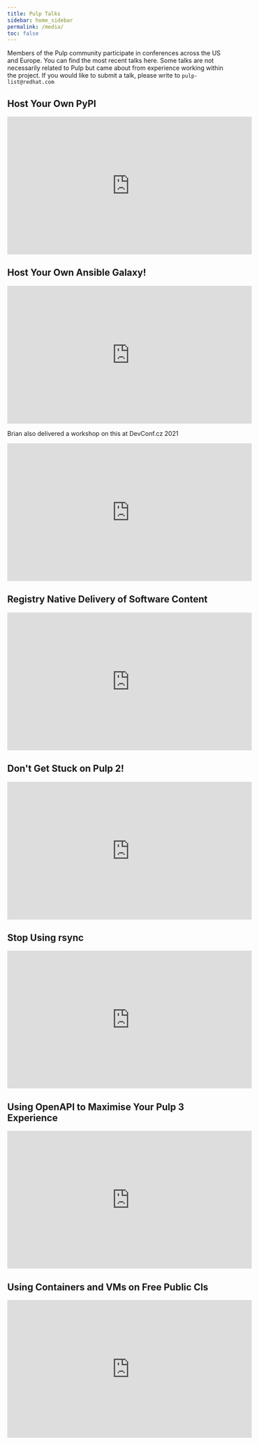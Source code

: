 ```yaml
---
title: Pulp Talks
sidebar: home_sidebar
permalink: /media/
toc: false
---
```


Members of the Pulp community participate in conferences across the US and Europe. You can find the most recent talks here. Some talks are not necessarily related to Pulp but came about from experience working within the project. If you would like to submit a talk, please write to `pulp-list@redhat.com`

## Host Your Own PyPI

<iframe width="560" height="315" src="https://www.youtube.com/embed/yxPHEHNJwO4" title="YouTube video player" frameborder="0" allow="accelerometer; autoplay; clipboard-write; encrypted-media; gyroscope; picture-in-picture" allowfullscreen></iframe>

## Host Your Own Ansible Galaxy!

<iframe width="560" height="315" src="https://video.fosdem.org/2021/D.infra/hostyourownansiblegalaxy.mp4" frameborder="0" allow="accelerometer; autoplay; clipboard-write; encrypted-media; gyroscope; picture-in-picture" allowfullscreen></iframe>

Brian also delivered a workshop on this at DevConf.cz 2021

<iframe width="560" height="315" src="https://youtu.be/GjrWYMfjGrs" frameborder="0" allow="accelerometer; autoplay; clipboard-write; encrypted-media; gyroscope; picture-in-picture" allowfullscreen></iframe>


## Registry Native Delivery of Software Content

<iframe width="560" height="315" src="https://video.fosdem.org/2021/D.infra/registrynativedeliverysoftwarecontentpulp3.mp4" frameborder="0" allow="accelerometer; autoplay; clipboard-write; encrypted-media; gyroscope; picture-in-picture" allowfullscreen></iframe>

## Don't Get Stuck on Pulp 2!

<iframe width="560" height="315" src="https://video.fosdem.org/2021/D.infra/dontgetstuckonpulp2.mp4" frameborder="0" allow="accelerometer; autoplay; clipboard-write; encrypted-media; gyroscope; picture-in-picture" allowfullscreen></iframe>


## Stop Using rsync

<iframe width="560" height="315" src="https://www.youtube.com/embed/Axk2l-NFmF8" frameborder="0" allow="accelerometer; autoplay; clipboard-write; encrypted-media; gyroscope; picture-in-picture" allowfullscreen></iframe>

## Using OpenAPI to Maximise Your Pulp 3 Experience

<iframe width="560" height="315" src="https://www.youtube.com/embed/SiZmCEOVgf0" frameborder="0" allow="accelerometer; autoplay; clipboard-write; encrypted-media; gyroscope; picture-in-picture" allowfullscreen></iframe>

## Using Containers and VMs on Free Public CIs

<iframe width="560" height="315" src="https://www.youtube.com/embed/7PMZP8RTYJ8" frameborder="0" allow="accelerometer; autoplay; clipboard-write; encrypted-media; gyroscope; picture-in-picture" allowfullscreen></iframe>
